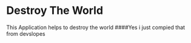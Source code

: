 # Destroy The World
This Application helps to destroy the world
####Yes i just compied that from devslopes
